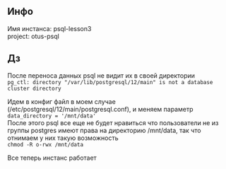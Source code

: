 ## Инфо
Имя инстанса: psql-lesson3  
project: otus-psql 

## Дз
После переноса данных psql не видит их в своей директории  
`pg_ctl: directory "/var/lib/postgresql/12/main" is not a database cluster directory`

Идем в конфиг файл в моем случае (/etc/postgresql/12/main/postgresql.conf), и меняем параметр  
`data_directory = '/mnt/data'`  
После этого psql все еще не будет нравиться что пользователи не из группы postgres имеют права на директорию /mnt/data, так что отнимаем у них такую возможность  
`chmod -R o-rwx /mnt/data`

Все теперь инстанс работает
